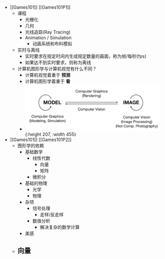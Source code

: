 - [[Games101]] [[Games101P1]]
	- 课程
		- 光栅化
		- 几何
		- 光线追踪(Ray Tracing)
		- Animation / Simulation
			- 动画系统和布料模拟
	- 实时与离线
		- 实时要求在规定时间内生成规定数量的画面，称为帧/每秒(fps)
		- 如果达不到实时要求，则称为离线
	- 计算机图形学与计算机视觉有什么不同？
		- 计算机视觉着重于 **预测**
		- 计算机图形学着重于 **看**
		- ![image.png](../assets/image_1661070058583_0.png){:height 207, :width 455}
- [[Games101]] [[Games101P2]]
	- 图形学的依赖
		- 基础数学
			- 线性代数
				- 向量
				- 矩阵
			- 微积分
		- 基础的物理
			- 光学
			- 物理
		- 杂项
			- 信号处理
				- 走样/反走样
			- 数值分析
				- 解决复杂的数学计算
		- 美感
	- 向量
		-